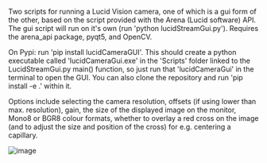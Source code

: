 Two scripts for running a Lucid Vision camera, one of which is a gui form of the other, based on the script provided with the Arena (Lucid software) API. The gui script will run on it's own (run 'python lucidStreamGui.py'). Requires the arena_api package, pyqt5, and OpenCV.

On Pypi: run 'pip install lucidCameraGUI'. This should create a python executable called 'lucidCameraGui.exe' in the 'Scripts' folder linked to the LucidStreamGui.py main() function, so just run that 'lucidCameraGui' in the terminal to open the GUI. You can also clone the repository and run 'pip install -e .' within it.

Options include selecting the camera resolution, offsets (if using lower than max. resolution), gain, the size of the displayed image on the monitor, Mono8 or BGR8 colour formats, whether to overlay a red cross on the image (and to adjust the size and position of the cross) for e.g. centering a capillary.

![image](https://github.com/msujas/lucidCameraGui/assets/79653376/c6c1bcf4-271a-43bc-aa92-8d84a8ad4fb6)
